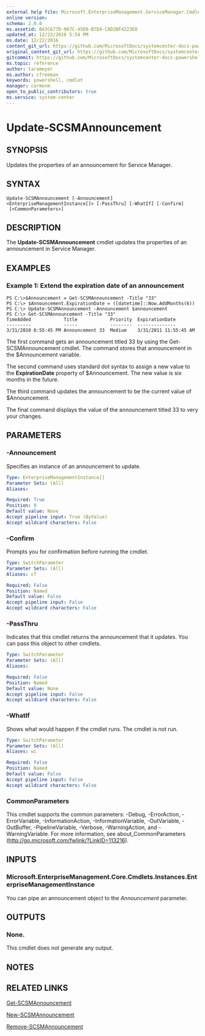 ```yaml
---
external help file: Microsoft.EnterpriseManagement.ServiceManager.Cmdlets.dll-Help.xml
online version: 
schema: 2.0.0
ms.assetid: B43C677D-967C-45E0-B7D4-C8D2BF4223E0
updated_at: 12/22/2016 5:54 PM
ms.date: 12/22/2016
content_git_url: https://github.com/MicrosoftDocs/systemcenter-docs-powershell/blob/live/systemcenter-cmdlets/SystemCenter2016/ServiceManager/vlatest/Update-SCSMAnnouncement.md
original_content_git_url: https://github.com/MicrosoftDocs/systemcenter-docs-powershell/blob/live/systemcenter-cmdlets/SystemCenter2016/ServiceManager/vlatest/Update-SCSMAnnouncement.md
gitcommit: https://github.com/MicrosoftDocs/systemcenter-docs-powershell/blob/17c3a51bd892aad46c731d9f381f0704b4815004/systemcenter-cmdlets/SystemCenter2016/ServiceManager/vlatest/Update-SCSMAnnouncement.md
ms.topic: reference
author: tarameyer
ms.author: cfreeman
keywords: powershell, cmdlet
manager: carmonm
open_to_public_contributors: true
ms.service: system-center
---
```


# Update-SCSMAnnouncement

## SYNOPSIS
Updates the properties of an announcement for Service Manager.

## SYNTAX

```
Update-SCSMAnnouncement [-Announcement] <EnterpriseManagementInstance[]> [-PassThru] [-WhatIf] [-Confirm]
 [<CommonParameters>]
```

## DESCRIPTION
The **Update-SCSMAnnouncement** cmdlet updates the properties of an announcement in Service Manager.

## EXAMPLES

### Example 1: Extend the expiration date of an announcement
```
PS C:\>$Announcement = Get-SCSMAnnouncement -Title "33"
PS C:\> $Announcement.ExpirationDate = ([datetime]::Now.AddMonths(6))
PS C:\> Update-SCSMAnnouncement -Announcement $announcement
PS C:\> Get-SCSMAnnouncement -Title "33"
TimeAdded            Title            Priority  ExpirationDate
---------            -----            --------  --------------
3/31/2010 6:55:45 PM Announcement 33  Medium    3/31/2011 11:55:45 AM
```

The first command gets an announcement titled 33 by using the Get-SCSMAnnouncement cmdlet.
The command stores that announcement in the $Announcement variable.

The second command uses standard dot syntax to assign a new value to the **ExpirationDate** property of $Announcement.
The new value is six months in the future.

The third command updates the announcement to be the current value of $Announcement.

The final command displays the value of the announcement titled 33 to very your changes.

## PARAMETERS

### -Announcement
Specifies an instance of an announcement to update.

```yaml
Type: EnterpriseManagementInstance[]
Parameter Sets: (All)
Aliases: 

Required: True
Position: 0
Default value: None
Accept pipeline input: True (ByValue)
Accept wildcard characters: False
```

### -Confirm
Prompts you for confirmation before running the cmdlet.

```yaml
Type: SwitchParameter
Parameter Sets: (All)
Aliases: cf

Required: False
Position: Named
Default value: False
Accept pipeline input: False
Accept wildcard characters: False
```

### -PassThru
Indicates that this cmdlet returns the announcement that it updates.
You can pass this object to other cmdlets.

```yaml
Type: SwitchParameter
Parameter Sets: (All)
Aliases: 

Required: False
Position: Named
Default value: None
Accept pipeline input: False
Accept wildcard characters: False
```

### -WhatIf
Shows what would happen if the cmdlet runs.
The cmdlet is not run.

```yaml
Type: SwitchParameter
Parameter Sets: (All)
Aliases: wi

Required: False
Position: Named
Default value: False
Accept pipeline input: False
Accept wildcard characters: False
```

### CommonParameters
This cmdlet supports the common parameters: -Debug, -ErrorAction, -ErrorVariable, -InformationAction, -InformationVariable, -OutVariable, -OutBuffer, -PipelineVariable, -Verbose, -WarningAction, and -WarningVariable. For more information, see about_CommonParameters (http://go.microsoft.com/fwlink/?LinkID=113216).

## INPUTS

### Microsoft.EnterpriseManagement.Core.Cmdlets.Instances.EnterpriseManagementInstance
You can pipe an announcement object to the *Announcement* parameter.

## OUTPUTS

### None.
This cmdlet does not generate any output.

## NOTES

## RELATED LINKS

[Get-SCSMAnnouncement](xref:SystemCenter2016/ServiceManager/vlatest/Get-SCSMAnnouncement.md)

[New-SCSMAnnouncement](xref:SystemCenter2016/ServiceManager/vlatest/New-SCSMAnnouncement.md)

[Remove-SCSMAnnouncement](xref:SystemCenter2016/ServiceManager/vlatest/Remove-SCSMAnnouncement.md)


